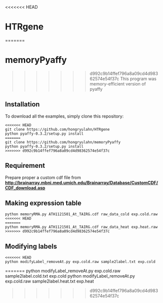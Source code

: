 <<<<<<< HEAD
# HTRgene
=======
# memoryPyaffy
>>>>>>> d992c9b14ffef796a8a09cd4d98362574e54f37c
This program was memory-efficient version of pyaffy

## Installation
To download all the examples, simply clone this repository:
```
<<<<<<< HEAD
git clone https://github.com/hongryulahn/HTRgene
python pyaffy-0.3.2/setup.py install 
=======
git clone https://github.com/hongryulahn/memoryPyaffy
python pyaffy-0.3.2/setup.py install
>>>>>>> d992c9b14ffef796a8a09cd4d98362574e54f37c
```

## Requirement
Prepare proper a custom cdf file from
**http://brainarray.mbni.med.umich.edu/Brainarray/Database/CustomCDF/CDF_download.asp**

## Making expression table
```
python memoryRMA.py ATH1121501_At_TAIRG.cdf raw_data_cold exp.cold.raw
<<<<<<< HEAD
=======
python memoryRMA.py ATH1121501_At_TAIRG.cdf raw_data_heat exp.heat.raw
>>>>>>> d992c9b14ffef796a8a09cd4d98362574e54f37c
```

## Modifying labels
```
<<<<<<< HEAD
python modifyLabel_removeAt.py exp.cold.raw sample2label.txt exp.cold 
```
=======
python modifyLabel_removeAt.py exp.cold.raw sample2label.cold.txt exp.cold
python modifyLabel_removeAt.py exp.cold.raw sample2label.heat.txt exp.heat
>>>>>>> d992c9b14ffef796a8a09cd4d98362574e54f37c
